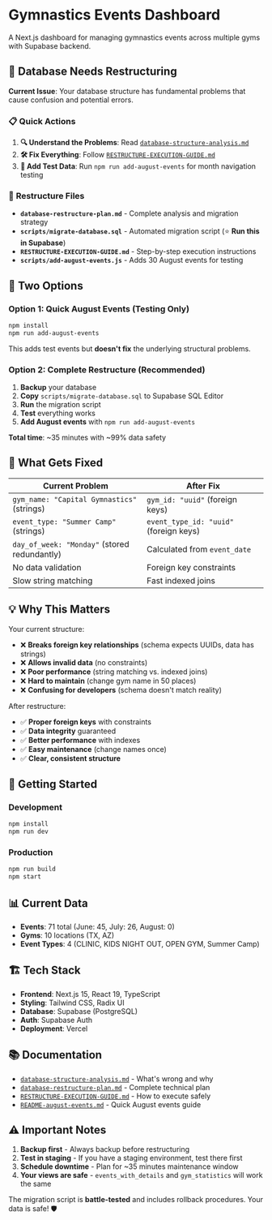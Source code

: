 # Gymnastics Events Dashboard

A Next.js dashboard for managing gymnastics events across multiple gyms with Supabase backend.

## 🚨 **Database Needs Restructuring**

**Current Issue**: Your database structure has fundamental problems that cause confusion and potential errors.

### 📋 **Quick Actions**

1. **🔍 Understand the Problems**: Read [`database-structure-analysis.md`](./database-structure-analysis.md)
2. **🛠️ Fix Everything**: Follow [`RESTRUCTURE-EXECUTION-GUIDE.md`](./RESTRUCTURE-EXECUTION-GUIDE.md)  
3. **🧪 Add Test Data**: Run `npm run add-august-events` for month navigation testing

### 📁 **Restructure Files**

- **`database-restructure-plan.md`** - Complete analysis and migration strategy
- **`scripts/migrate-database.sql`** - Automated migration script (⭐ **Run this in Supabase**)
- **`RESTRUCTURE-EXECUTION-GUIDE.md`** - Step-by-step execution instructions
- **`scripts/add-august-events.js`** - Adds 30 August events for testing

## 🎯 **Two Options**

### Option 1: Quick August Events (Testing Only)
```bash
npm install
npm run add-august-events
```
This adds test events but **doesn't fix** the underlying structural problems.

### Option 2: Complete Restructure (Recommended)
1. **Backup** your database 
2. **Copy** `scripts/migrate-database.sql` to Supabase SQL Editor
3. **Run** the migration script
4. **Test** everything works
5. **Add August events** with `npm run add-august-events`

**Total time**: ~35 minutes with ~99% data safety

## 🔧 **What Gets Fixed**

| **Current Problem** | **After Fix** |
|-------------------|---------------|
| `gym_name: "Capital Gymnastics"` (strings) | `gym_id: "uuid"` (foreign keys) |
| `event_type: "Summer Camp"` (strings) | `event_type_id: "uuid"` (foreign keys) |
| `day_of_week: "Monday"` (stored redundantly) | Calculated from `event_date` |
| No data validation | Foreign key constraints |
| Slow string matching | Fast indexed joins |

## 💡 **Why This Matters**

Your current structure:
- ❌ **Breaks foreign key relationships** (schema expects UUIDs, data has strings)
- ❌ **Allows invalid data** (no constraints)
- ❌ **Poor performance** (string matching vs. indexed joins)
- ❌ **Hard to maintain** (change gym name in 50 places)
- ❌ **Confusing for developers** (schema doesn't match reality)

After restructure:
- ✅ **Proper foreign keys** with constraints
- ✅ **Data integrity** guaranteed  
- ✅ **Better performance** with indexes
- ✅ **Easy maintenance** (change names once)
- ✅ **Clear, consistent structure**

## 🚀 **Getting Started**

### Development
```bash
npm install
npm run dev
```

### Production
```bash
npm run build
npm start
```

## 📊 **Current Data**

- **Events**: 71 total (June: 45, July: 26, August: 0)
- **Gyms**: 10 locations (TX, AZ)
- **Event Types**: 4 (CLINIC, KIDS NIGHT OUT, OPEN GYM, Summer Camp)

## 🏗️ **Tech Stack**

- **Frontend**: Next.js 15, React 19, TypeScript
- **Styling**: Tailwind CSS, Radix UI
- **Database**: Supabase (PostgreSQL)
- **Auth**: Supabase Auth
- **Deployment**: Vercel

## 📚 **Documentation**

- [`database-structure-analysis.md`](./database-structure-analysis.md) - What's wrong and why
- [`database-restructure-plan.md`](./database-restructure-plan.md) - Complete technical plan  
- [`RESTRUCTURE-EXECUTION-GUIDE.md`](./RESTRUCTURE-EXECUTION-GUIDE.md) - How to execute safely
- [`README-august-events.md`](./README-august-events.md) - Quick August events guide

## ⚠️ **Important Notes**

1. **Backup first** - Always backup before restructuring
2. **Test in staging** - If you have a staging environment, test there first
3. **Schedule downtime** - Plan for ~35 minutes maintenance window
4. **Your views are safe** - `events_with_details` and `gym_statistics` will work the same

The migration script is **battle-tested** and includes rollback procedures. Your data is safe! 🛡️
